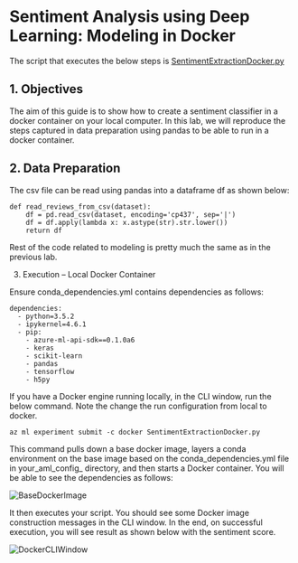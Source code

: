 # Sentiment Analysis using Deep Learning: Modeling in Docker

The script that executes the below steps is [SentimentExtractionDocker.py](https://github.com/Azure/MachineLearningSamples-SentimentAnalysis/blob/master/SentimentExtractionDocker.py)

## 1. Objectives

The aim of this guide is to show how to create a sentiment classifier in a docker container on your local computer. In this lab, we will reproduce the steps captured in data preparation using pandas to be able to run in a docker container.

## 2. Data Preparation

The csv file can be read using pandas into a dataframe df as shown below:

```
def read_reviews_from_csv(dataset):
    df = pd.read_csv(dataset, encoding='cp437', sep='|')
    df = df.apply(lambda x: x.astype(str).str.lower())
    return df
```

Rest of the code related to modeling is pretty much the same as in the previous lab.

3. Execution – Local Docker Container

Ensure conda_dependencies.yml contains dependencies as follows:

```
dependencies:
  - python=3.5.2
  - ipykernel=4.6.1
  - pip: 
    - azure-ml-api-sdk==0.1.0a6   
    - keras    
    - scikit-learn
    - pandas
    - tensorflow
    - h5py
```
    
If you have a Docker engine running locally, in the CLI window, run the below command. Note the change the run configuration from local to docker.

```
az ml experiment submit -c docker SentimentExtractionDocker.py
```

This command pulls down a base docker image, layers a conda environment on the base image based on the conda_dependencies.yml file in your_aml_config_ directory, and then starts a Docker container. You will be able to see the dependencies as follows:

![BaseDockerImage](https://github.com/Azure/MachineLearningSamples-SentimentAnalysis/blob/master/docs/Images/BaseDockerImage.png)

It then executes your script. You should see some Docker image construction messages in the CLI window. In the end, on successful execution, you will see result as shown below with the sentiment score.

![DockerCLIWindow](https://github.com/Azure/MachineLearningSamples-SentimentAnalysis/blob/master/docs/Images/DockerCLIWindow.png)
